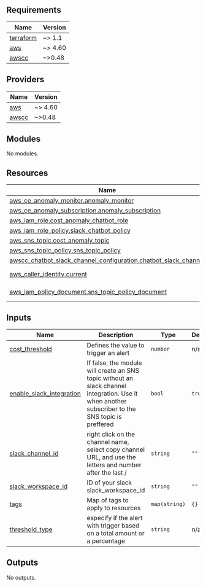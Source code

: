 <!-- BEGIN_TF_DOCS -->
## Requirements

| Name | Version |
|------|---------|
| <a name="requirement_terraform"></a> [terraform](#requirement\_terraform) | ~> 1.1 |
| <a name="requirement_aws"></a> [aws](#requirement\_aws) | ~> 4.60 |
| <a name="requirement_awscc"></a> [awscc](#requirement\_awscc) | ~>0.48 |

## Providers

| Name | Version |
|------|---------|
| <a name="provider_aws"></a> [aws](#provider\_aws) | ~> 4.60 |
| <a name="provider_awscc"></a> [awscc](#provider\_awscc) | ~>0.48 |

## Modules

No modules.

## Resources

| Name | Type |
|------|------|
| [aws_ce_anomaly_monitor.anomaly_monitor](https://registry.terraform.io/providers/hashicorp/aws/latest/docs/resources/ce_anomaly_monitor) | resource |
| [aws_ce_anomaly_subscription.anomaly_subscription](https://registry.terraform.io/providers/hashicorp/aws/latest/docs/resources/ce_anomaly_subscription) | resource |
| [aws_iam_role.cost_anomaly_chatbot_role](https://registry.terraform.io/providers/hashicorp/aws/latest/docs/resources/iam_role) | resource |
| [aws_iam_role_policy.slack_chatbot_policy](https://registry.terraform.io/providers/hashicorp/aws/latest/docs/resources/iam_role_policy) | resource |
| [aws_sns_topic.cost_anomaly_topic](https://registry.terraform.io/providers/hashicorp/aws/latest/docs/resources/sns_topic) | resource |
| [aws_sns_topic_policy.sns_topic_policy](https://registry.terraform.io/providers/hashicorp/aws/latest/docs/resources/sns_topic_policy) | resource |
| [awscc_chatbot_slack_channel_configuration.chatbot_slack_channel](https://registry.terraform.io/providers/hashicorp/awscc/latest/docs/resources/chatbot_slack_channel_configuration) | resource |
| [aws_caller_identity.current](https://registry.terraform.io/providers/hashicorp/aws/latest/docs/data-sources/caller_identity) | data source |
| [aws_iam_policy_document.sns_topic_policy_document](https://registry.terraform.io/providers/hashicorp/aws/latest/docs/data-sources/iam_policy_document) | data source |

## Inputs

| Name | Description | Type | Default | Required |
|------|-------------|------|---------|:--------:|
| <a name="input_cost_threshold"></a> [cost\_threshold](#input\_cost\_threshold) | Defines the value to trigger an alert | `number` | n/a | yes |
| <a name="input_enable_slack_integration"></a> [enable\_slack\_integration](#input\_enable\_slack\_integration) | If false, the module will create an SNS topic without an slack channel integration. Use it when another subscriber to the SNS topic is preffered | `bool` | `true` | no |
| <a name="input_slack_channel_id"></a> [slack\_channel\_id](#input\_slack\_channel\_id) | right click on the channel name, select copy channel URL, and use the letters and number after the last / | `string` | `""` | no |
| <a name="input_slack_workspace_id"></a> [slack\_workspace\_id](#input\_slack\_workspace\_id) | ID of your slack slack\_workspace\_id | `string` | `""` | no |
| <a name="input_tags"></a> [tags](#input\_tags) | Map of tags to apply to resources | `map(string)` | `{}` | no |
| <a name="input_threshold_type"></a> [threshold\_type](#input\_threshold\_type) | especify if the alert with trigger based on a total amount or a percentage | `string` | n/a | yes |

## Outputs

No outputs.
<!-- END_TF_DOCS -->
